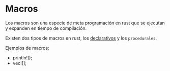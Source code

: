 # Macros

Los macros son una especie de meta programación en rust que se ejecutan y expanden en tiempo de compilación.

Existen dos tipos de macros en rust, los [declarativos](./1-Declarative.md) y los `procedurales`.

Ejemplos de macros:
- println!();
- vec![];

